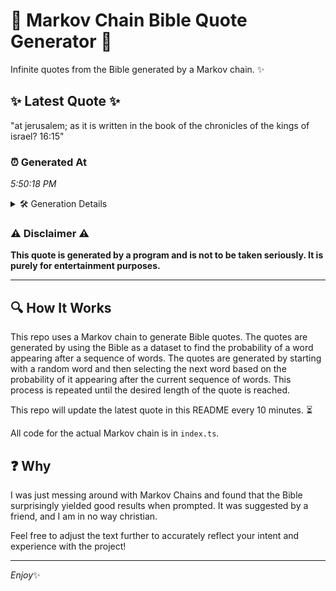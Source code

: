 # 📖 Markov Chain Bible Quote Generator 📖

Infinite quotes from the Bible generated by a Markov chain. ✨

## ✨ Latest Quote ✨
"at jerusalem; as it is written in the book of the chronicles of the kings of israel? 16:15"

### ⏰ Generated At
*5:50:18 PM*

<details>
    <summary>🛠️ Generation Details</summary>
    <p>
        <strong>🌱 Seed:</strong> at<br>
        <strong>🔄 Iterations:</strong> 17<br>
        <strong>📜 Context History:</strong><br>[ at ]: jerusalem;<br>[ at, jerusalem; ]: as<br>[ at, jerusalem;, as ]: it<br>[ at, jerusalem;, as, it ]: is<br>[ at, jerusalem;, as, it, is ]: written<br>[ at, jerusalem;, as, it, is, written ]: in<br>[ jerusalem;, as, it, is, written, in ]: the<br>[ as, it, is, written, in, the ]: book<br>[ it, is, written, in, the, book ]: of<br>[ is, written, in, the, book, of ]: the<br>[ written, in, the, book, of, the ]: chronicles<br>[ in, the, book, of, the, chronicles ]: of<br>[ the, book, of, the, chronicles, of ]: the<br>[ book, of, the, chronicles, of, the ]: kings<br>[ of, the, chronicles, of, the, kings ]: of<br>[ the, chronicles, of, the, kings, of ]: israel?<br>[ chronicles, of, the, kings, of, israel? ]: 16:15<br>
    </p>
</details>

### ⚠️ Disclaimer ⚠️
**This quote is generated by a program and is not to be taken seriously. It is purely for entertainment purposes.**

---

## 🔍 How It Works

This repo uses a Markov chain to generate Bible quotes. The quotes are generated by using the Bible as a dataset to find the probability of a word appearing after a sequence of words. The quotes are generated by starting with a random word and then selecting the next word based on the probability of it appearing after the current sequence of words. This process is repeated until the desired length of the quote is reached.

This repo will update the latest quote in this README every 10 minutes. ⏳

All code for the actual Markov chain is in `index.ts`.

## ❓ Why

I was just messing around with Markov Chains and found that the Bible surprisingly yielded good results when prompted. 
It was suggested by a friend, and I am in no way christian.

Feel free to adjust the text further to accurately reflect your intent and experience with the project!

---

*Enjoy*✨
